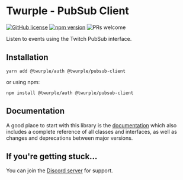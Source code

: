 # Twurple - PubSub Client

[![GitHub license](https://img.shields.io/badge/license-MIT-blue.svg)](https://github.com/twurple/twurple/blob/main/LICENSE)
[![npm version](https://img.shields.io/npm/v/@twurple/pubsub.svg?style=flat)](https://www.npmjs.com/package/@twurple/pubsub)
![PRs welcome](https://img.shields.io/badge/PRs-welcome-brightgreen.svg)

Listen to events using the Twitch PubSub interface.

## Installation

	yarn add @twurple/auth @twurple/pubsub-client

or using npm:

	npm install @twurple/auth @twurple/pubsub-client

## Documentation

A good place to start with this library is the [documentation](https://twurple.js.org)
which also includes a complete reference of all classes and interfaces, as well as changes and deprecations between major versions.

## If you're getting stuck...

You can join the [Discord server](https://discord.gg/b9ZqMfz) for support.
